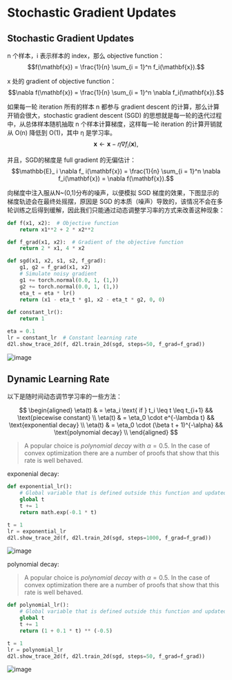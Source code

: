 # Stochastic Gradient Updates

##  Stochastic Gradient Updates
n 个样本，i 表示样本的 index，那么 objective function：
$$f(\mathbf{x}) = \frac{1}{n} \sum_{i = 1}^n f_i(\mathbf{x}).$$

x 处的 gradient of objective function：  
$$\nabla f(\mathbf{x}) = \frac{1}{n} \sum_{i = 1}^n \nabla f_i(\mathbf{x}).$$

如果每一轮 iteration 所有的样本 n 都参与 gradient descent 的计算，那么计算开销会很大，stochastic gradient descent (SGD) 的思想就是每一轮的迭代过程中，从总体样本随机抽取 n 个样本计算梯度，这样每一轮 iteration 的计算开销就从 O(n) 降低到 O(1)，其中 η 是学习率。
$$\mathbf{x} \leftarrow \mathbf{x} - \eta \nabla f_i(\mathbf{x}),$$

并且，SGD的梯度是 full gradient 的无偏估计：
$$\mathbb{E}_ i \nabla f_ i(\mathbf{x}) = \frac{1}{n} \sum_{i = 1}^n \nabla f_i(\mathbf{x}) = \nabla f(\mathbf{x}).$$

向梯度中注入服从N~(0,1)分布的噪声，以便模拟 SGD 梯度的效果，下图显示的梯度轨迹会在最终处摇摆，原因是 SGD 的本质（噪声）导致的，该情况不会在多轮训练之后得到缓解，因此我们只能通过动态调整学习率的方式来改善这种现象：  

```python
def f(x1, x2):  # Objective function
    return x1**2 + 2 * x2**2

def f_grad(x1, x2):  # Gradient of the objective function
    return 2 * x1, 4 * x2

def sgd(x1, x2, s1, s2, f_grad):
    g1, g2 = f_grad(x1, x2)
    # Simulate noisy gradient
    g1 += torch.normal(0.0, 1, (1,))
    g2 += torch.normal(0.0, 1, (1,))
    eta_t = eta * lr()
    return (x1 - eta_t * g1, x2 - eta_t * g2, 0, 0)
    
def constant_lr():
    return 1

eta = 0.1
lr = constant_lr  # Constant learning rate
d2l.show_trace_2d(f, d2l.train_2d(sgd, steps=50, f_grad=f_grad))
```

![image](https://user-images.githubusercontent.com/44680953/144075815-1f46932b-901a-4c5d-87ea-7a28be09e09f.png)  

##  Dynamic Learning Rate

以下是随时间动态调节学习率的一些方法：  

$$
\begin{aligned}
\eta(t) & = \eta_i \text{ if } t_i \leq t \leq t_{i+1}  && \text{piecewise constant} \\
\eta(t) & = \eta_0 \cdot e^{-\lambda t} && \text{exponential decay} \\
\eta(t) & = \eta_0 \cdot (\beta t + 1)^{-\alpha} && \text{polynomial decay} \\
\end{aligned}
$$

>  A popular choice is *polynomial decay* with $\alpha = 0.5$. In the case of convex optimization there are a number of proofs that show that this rate is well behaved. 

exponenial decay:  
```python
def exponential_lr():
    # Global variable that is defined outside this function and updated inside
    global t
    t += 1
    return math.exp(-0.1 * t)

t = 1
lr = exponential_lr
d2l.show_trace_2d(f, d2l.train_2d(sgd, steps=1000, f_grad=f_grad))
```
![image](https://user-images.githubusercontent.com/44680953/144076560-dd7d2284-0f96-455c-b6da-3edef8349730.png)  

polynomial decay:  
> A popular choice is *polynomial decay* with $\alpha = 0.5$. In the case of convex optimization there are a number of proofs that show that this rate is well behaved. 
```python
def polynomial_lr():
    # Global variable that is defined outside this function and updated inside
    global t
    t += 1
    return (1 + 0.1 * t) ** (-0.5)

t = 1
lr = polynomial_lr
d2l.show_trace_2d(f, d2l.train_2d(sgd, steps=50, f_grad=f_grad))
```
![image](https://user-images.githubusercontent.com/44680953/144077313-603dfb80-3566-4100-a683-9d5c40355ad9.png)  
